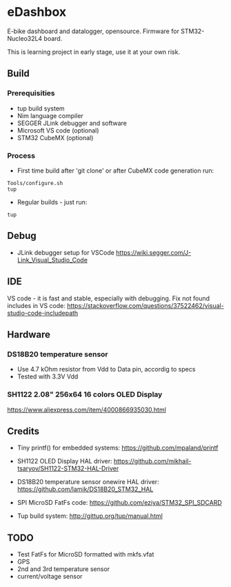 # eDashbox
E-bike dashboard and datalogger, opensource.
Firmware for STM32-Nucleo32L4 board.

This is learning project in early stage, use it at your own risk.


## Build
### Prerequisities
* tup build system
* Nim language compiler
* SEGGER JLink debugger and software
* Microsoft VS code (optional)
* STM32 CubeMX (optional)

### Process
* First time build after 'git clone' or after CubeMX code generation run:
```
Tools/configure.sh
tup
```

* Regular builds - just run:
```
tup
```


## Debug
* JLink debugger setup for VSCode <https://wiki.segger.com/J-Link_Visual_Studio_Code>


## IDE
VS code - it is fast and stable, especially with debugging.
Fix not found includes in VS code:
<https://stackoverflow.com/questions/37522462/visual-studio-code-includepath>


## Hardware
### DS18B20 temperature sensor
* Use 4.7 kOhm resistor from Vdd to Data pin, accordig to specs
* Tested with 3.3V Vdd

### SH1122 2.08" 256x64 16 colors OLED Display
<https://www.aliexpress.com/item/4000866935030.html>


## Credits
* Tiny printf() for embedded systems:
<https://github.com/mpaland/printf>

* SH1122 OLED Display HAL driver:
<https://github.com/mikhail-tsaryov/SH1122-STM32-HAL-Driver>

* DS18B20 temperature sensor onewire HAL driver:
<https://github.com/lamik/DS18B20_STM32_HAL>

* SPI MicroSD FatFs code:
<https://github.com/eziya/STM32_SPI_SDCARD>

* Tup build system:
<http://gittup.org/tup/manual.html>


## TODO
* Test FatFs for MicroSD formatted with mkfs.vfat
* GPS
* 2nd and 3rd temperature sensor
* current/voltage sensor
